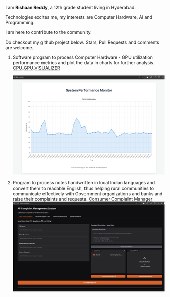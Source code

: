 I am **Rishaan Reddy**, a 12th grade student living in Hyderabad. 

Technologies excites me, my interests are Computer Hardware, AI and Programming. 

I am here to contribute to the community.

Do checkout my github project below. 
Stars, Pull Requests and comments are welcome.


1. Software program to process Computer Hardware - GPU utilization performance metrics and plot the data in charts for further analysis.
   [CPU_GPU_VISUALIZER](https://github.com/Rift2100/cpugpu_utilization)

   ![CPU_GRAPH](https://github.com/Rift2100/cpugpu_utilization/blob/main/image.png?raw=true)
   
3. Program to process notes handwritten in local Indian languages and convert them to readable English, thus helping rural communities to communicate effectively with Government organizations and banks and raise their complaints and requests.
   [Consumer Complaint Manager](https://github.com/Rift2100/AutoComplaintCategorisation_TS)
   ![Complaint Capture Scrren](https://github.com/Rift2100/AutoComplaintCategorisation_TS/blob/main/image.png?raw=true)

